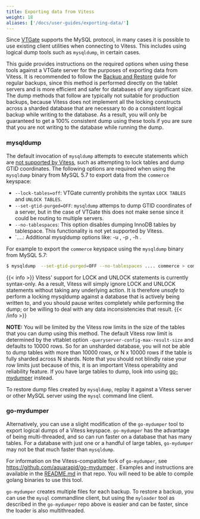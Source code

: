 ```yaml
---
title: Exporting data from Vitess
weight: 18
aliases: ['/docs/user-guides/exporting-data/'] 
---
```


Since [VTGate](../../../concepts/vtgate/) supports the MySQL protocol, in many
cases it is possible to use existing client utilities when connecting to
Vitess. This includes using logical dump tools such as `mysqldump`, in
certain cases.

This guide provides instructions on the required options when using these tools
against a VTGate server for the purposes of exporting data from Vitess. It is
recommended to follow the [Backup and Restore](../../operating-vitess/backup-and-restore/) guide
for regular backups, since this method is performed directly on the tablet
servers and is more efficient and safer for databases of any significant size.
The dump methods that follow are typically not suitable for production backups,
because Vitess does not implement all the locking constructs across a sharded
database that are necessary to do a consistent logical backup while writing
to the database.  As a result, you will only be guaranteed to get a 100%
consistent dump using these tools if you are sure that you are not writing
to the database while running the dump.

### mysqldump

The default invocation of `mysqldump` attempts to execute statements which are [not supported by Vitess](../../../reference/compatibility/mysql-compatibility/), such as attempting to lock tables and dump GTID coordinates. The following options are required when using the `mysqldump` binary from MySQL 5.7 to export data from the `commerce` keyspace:

* `--lock-tables=off`: VTGate currently prohibits the syntax `LOCK TABLES` and `UNLOCK TABLES`.
* `--set-gtid-purged=OFF`: `mysqldump` attemps to dump GTID coordinates of a server, but in the case of VTGate this does not make sense since it could be routing to multiple servers.
* `--no-tablespaces`: This option disables dumping InnoDB tables by tablespace. This functionality is not yet supported by Vitess.
* `....: Additional mysqldump options like: -u <user>, -p <password>, -h <database server hostname>.

For example to export the `commerce` keyspace using the `mysqldump` binary from MySQL 5.7:

```sh
$ mysqldump  --set-gtid-purged=OFF --no-tablespaces .... commerce > commerce.sql
```
{{< info >}}
Vitess' support for LOCK and UNLOCK statements is currently syntax-only. As a result, Vitess will simply ignore LOCK and UNLOCK statements without taking any underlying action. It is therefore *unsafe* to perform a locking mysqldump against a database that is actively being written to, and you should pause writes completely while performing the dump; or be willing to deal with any data inconsistencies that result.
{{< /info >}}

**NOTE:** You will be limited by the Vitess row limits in the size of the
tables that you can dump using this method.  The default Vitess row limit is
determined by the vttablet option `-queryserver-config-max-result-size`
and defaults to 10000 rows.  So for an unsharded database, you will not be
able to dump tables with more than 10000 rows, or N x 10000 rows if the table
is fully sharded across N shards.  Note that you should not blindly raise your
row limits just because of this, it is an important Vitess operability
and reliability feature.  If you have large tables to dump, look into using
[go-mydumper](#go-mydumper) instead.

To restore dump files created by `mysqldump`, replay it against a Vitess
server or other MySQL server using the `mysql` command line client.

### go-mydumper

Alternatively, you can use a slight modification of the `go-mydumper` tool
to export logical dumps of a Vitess keyspace. `go-mydumper` has the
advantage of being multi-threaded, and so can run faster on a database
that has many tables.  For a database with just one or a handful of large
tables, `go-mydumper` may not be that much faster than `mysqldump`.

For information on the Vitess-compatible fork of `go-mydumper`, see
https://github.com/aquarapid/go-mydumper . Examples and instructions
are available in the [README.md](https://github.com/aquarapid/go-mydumper/blob/jacques_vitess/README.md)
in that repo.  You will need to be able to compile golang binaries
to use this tool.

`go-mydumper` creates multiple files for each backup.  To restore a
backup, you can use the `mysql` commandline client, but using the
`myloader` tool as described in the `go-mydumper` repo above is easier
and can be faster, since the loader is also multithreaded.
